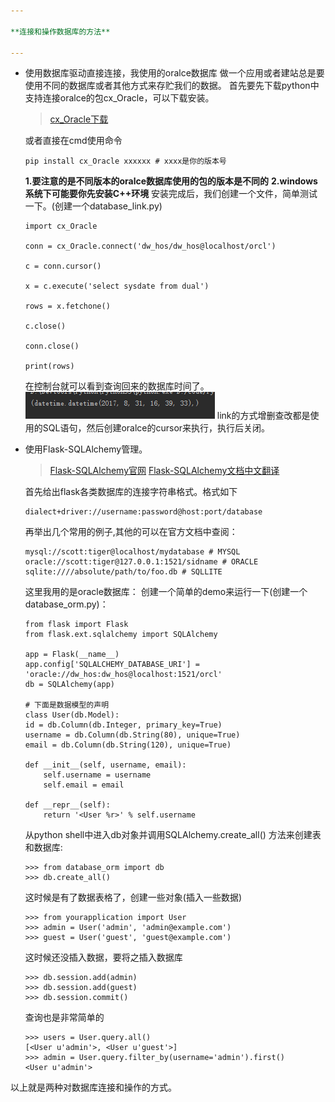 ```yaml
---

**连接和操作数据库的方法**

---
```


* 使用数据库驱动直接连接，我使用的oralce数据库
    做一个应用或者建站总是要使用不同的数据库或者其他方式来存贮我们的数据。
    首先要先下载python中支持连接oralce的包cx_Oracle，可以下载安装。
    >[cx_Oracle下载](https://pypi.python.org/pypi/cx_Oracle)

    或者直接在cmd使用命令
    
    ```
    pip install cx_Oracle xxxxxx # xxxx是你的版本号
    ```
    **1.要注意的是不同版本的oralce数据库使用的包的版本是不同的**
    **2.windows系统下可能要你先安装C++环境**
    安装完成后，我们创建一个文件，简单测试一下。(创建一个database_link.py)
    ```
    import cx_Oracle

    conn = cx_Oracle.connect('dw_hos/dw_hos@localhost/orcl')

    c = conn.cursor()

    x = c.execute('select sysdate from dual')

    rows = x.fetchone()

    c.close()

    conn.close()

    print(rows)
    ```
    在控制台就可以看到查询回来的数据库时间了。
    ![](image/3.png)
    link的方式增删查改都是使用的SQL语句，然后创建oralce的cursor来执行，执行后关闭。
* 使用Flask-SQLAlchemy管理。
    >[Flask-SQLAlchemy官网](http://flask-sqlalchemy.pocoo.org/2.1/)
    >[Flask-SQLAlchemy文档中文翻译](http://www.pythondoc.com/flask-sqlalchemy/index.html)

    首先给出flask各类数据库的连接字符串格式。格式如下
    ```
    dialect+driver://username:password@host:port/database
    ```
    再举出几个常用的例子,其他的可以在官方文档中查阅：
    ```
    mysql://scott:tiger@localhost/mydatabase # MYSQL
    oracle://scott:tiger@127.0.0.1:1521/sidname # ORACLE
    sqlite:////absolute/path/to/foo.db # SQLLITE
    ```
    这里我用的是oracle数据库：
    创建一个简单的demo来运行一下(创建一个database_orm.py)：
    ```
    from flask import Flask
    from flask.ext.sqlalchemy import SQLAlchemy

    app = Flask(__name__)
    app.config['SQLALCHEMY_DATABASE_URI'] = 'oracle://dw_hos:dw_hos@localhost:1521/orcl'
    db = SQLAlchemy(app)

    # 下面是数据模型的声明
    class User(db.Model):
    id = db.Column(db.Integer, primary_key=True)
    username = db.Column(db.String(80), unique=True)
    email = db.Column(db.String(120), unique=True)

    def __init__(self, username, email):
        self.username = username
        self.email = email

    def __repr__(self):
        return '<User %r>' % self.username
    ```
    从python shell中进入db对象并调用SQLAlchemy.create_all() 方法来创建表和数据库:
    ```
    >>> from database_orm import db
    >>> db.create_all()
    ```
    这时候是有了数据表格了，创建一些对象(插入一些数据)
    ```
    >>> from yourapplication import User
    >>> admin = User('admin', 'admin@example.com')
    >>> guest = User('guest', 'guest@example.com')
    ```
    这时候还没插入数据，要将之插入数据库
    ```
    >>> db.session.add(admin)
    >>> db.session.add(guest)
    >>> db.session.commit()
    ```
    查询也是非常简单的
    ```
    >>> users = User.query.all()
    [<User u'admin'>, <User u'guest'>]
    >>> admin = User.query.filter_by(username='admin').first()
    <User u'admin'>
    ```
以上就是两种对数据库连接和操作的方式。
